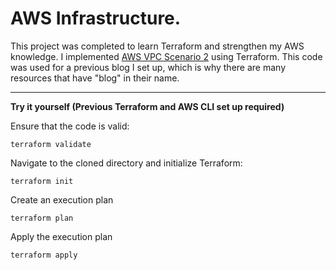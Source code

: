 # AWS Infrastructure.

This project was completed to learn Terraform and strengthen my AWS knowledge. I implemented [AWS VPC Scenario 2](https://docs.aws.amazon.com/vpc/latest/userguide/VPC_Scenario2.html) using Terraform. This code was used for a previous blog I set up, which is why there are many resources that have "blog" in their name.

---

**Try it yourself (Previous Terraform and AWS CLI set up required)**

Ensure that the code is valid:

```shell
terraform validate
```

Navigate to the cloned directory and initialize Terraform:

```shell
terraform init
```

Create an execution plan

```shell
terraform plan
```

Apply the execution plan

```shell
terraform apply
```
